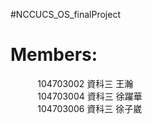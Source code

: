 #NCCUCS_OS_finalProject
<h1>Members:</h1>
            104703002 資科三 王瀚<br>
            104703004 資科三 徐躍華<br>
            104703006 資科三 徐子崴
